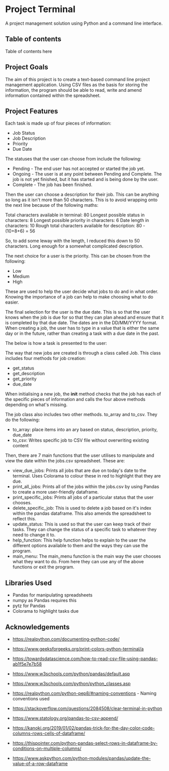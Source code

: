 # Project Terminal

A project management solution using Python and a command line interface.

## Table of contents

Table of contents here

## Project Goals

The aim of this project is to create a text-based command line project management application. Using CSV files as the basis for storing the information, the program should be able to read, write and amend information contained within the spreadsheet. 


## Project Features 

Each task is made up of four pieces of information: 

- Job Status
- Job Description
- Priority
- Due Date

The statuses that the user can choose from include the following:

- Pending - The end user has not accepted or started the job yet.
- Ongoing - The user is at any point between Pending and Complete. The job is not yet finished, but it has started and is being done by the user.
- Complete - The job has been finished.

Then the user can choose a description for their job. This can be anything so long as it isn't more than 50 characters. This is to avoid wrapping onto the next line because of the following maths:

Total characters available in terminal: 80
Longest possible status in characters: 8
Longest possible priority in characters: 6
Date length in characters: 10
Rough total characters available for description: 80 - (10+8+6) = 56

So, to add some leway with the length, I reduced this down to 50 characters. Long enough for a somewhat complicated description.

The next choice for a user is the priority. This can be chosen from the following:

- Low
- Medium
- High

These are used to help the user decide what jobs to do and in what order. Knowing the importance of a job can help to make choosing what to do easier.

The final selection for the user is the due date. This is so that the user knows when the job is due for so that they can plan ahead and ensure that it is completed by that due date. The dates are in the DD/MM/YYYY format. When creating a job, the user has to type in a value that is either the same day or in the future, rather than creating a task with a due date in the past.

The below is how a task is presented to the user:



The way that new jobs are created is through a class called Job. This class includes four methods for job creation:

- get_status
- get_description
- get_priority
- due_date

When initialising a new job, the __init__ method checks that the job has each of the specific pieces of information and calls the four above methods depending on what's missing.

The job class also includes two other methods. to_array and to_csv. They do the following:

- to_array: place items into an ary based on status, description, priority, due_date
- to_csv: Writes specific job to CSV file without overwriting existing content

Then, there are 7 main functions that the user utilises to manipulate and view the date within the jobs.csv spreadsheet. These are:

- view_due_jobs: Prints all jobs that are due on today's date to the terminal. Uses Colorama to colour these in red to highlight that they are due.
- print_all_jobs: Prints all of the jobs within the jobs.csv by using Pandas to create a more user-friendly dataframe.
- print_specific_jobs: Prints all jobs of a particular status that the user chooses.
- delete_specific_job: This is used to delete a job based on it's index within the pandas dataframe. This also amends the spreadsheet to reflect this.
- update_status: This is used so that the user can keep track of their tasks. They can change the status of a specific task to whatever they need to change it to.
- help_function: This help function helps to explain to the user the different options available to them and the ways they can use the program.
- main_menu: The main_menu function is the main way the user chooses what they want to do. From here they can use any of the above functions or exit the program.


## Libraries Used

- Pandas for manipulating spreadsheets
- numpy as Pandas requires this
- pytz for Pandas
- Colorama to highlight tasks due

## Acknowledgements

- https://realpython.com/documenting-python-code/

- https://www.geeksforgeeks.org/print-colors-python-terminal/a

- https://towardsdatascience.com/how-to-read-csv-file-using-pandas-ab1f5e7e7b58

- https://www.w3schools.com/python/pandas/default.asp

- https://www.w3schools.com/python/python_classes.asp

- https://realpython.com/python-pep8/#naming-conventions - Naming conventions used

- https://stackoverflow.com/questions/2084508/clear-terminal-in-python

- https://www.statology.org/pandas-to-csv-append/ 

- https://kanoki.org/2019/01/02/pandas-trick-for-the-day-color-code-columns-rows-cells-of-dataframe/

- https://thispointer.com/python-pandas-select-rows-in-dataframe-by-conditions-on-multiple-columns/

- https://www.askpython.com/python-modules/pandas/update-the-value-of-a-row-dataframe